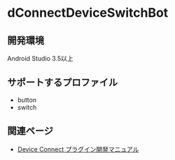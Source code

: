 # dConnectDeviceSwitchBot

## 開発環境
Android Studio 3.5以上

## サポートするプロファイル
- button
- switch

## 関連ページ
- [Device Connect プラグイン開発マニュアル](https://github.com/DeviceConnect/DeviceConnect-Android/wiki/DevicePlugin-Manual-for-Android-Studio-110)
